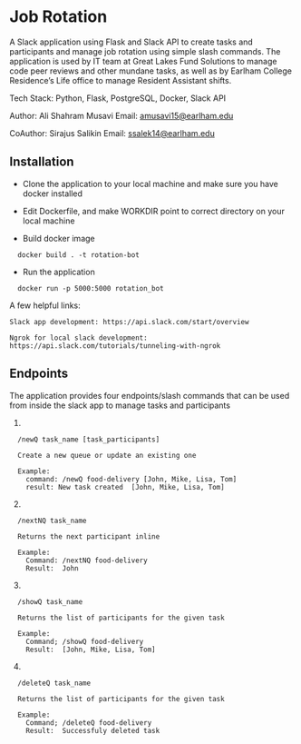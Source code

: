 # Job Rotation
A Slack application using Flask and Slack API to create tasks and participants and manage job rotation using simple slash commands. The application is used by IT team at Great Lakes Fund Solutions to manage code peer reviews and other mundane tasks, as well as by Earlham College Residence’s Life office to manage Resident Assistant shifts.

Tech Stack: Python, Flask, PostgreSQL, Docker, Slack API

Author: Ali Shahram Musavi
Email: amusavi15@earlham.edu

CoAuthor: Sirajus Salikin
Email: ssalek14@earlham.edu



## Installation

 - Clone the application to your local machine and make sure you have docker installed

 - Edit Dockerfile, and make WORKDIR point to correct directory on your local machine

 - Build docker image
  ```
    docker build . -t rotation-bot
  ```

  - Run the application
  ```
    docker run -p 5000:5000 rotation_bot
  ```

  A few helpful links:
  
    Slack app development: https://api.slack.com/start/overview

    Ngrok for local slack development: https://api.slack.com/tutorials/tunneling-with-ngrok



## Endpoints

The application provides four endpoints/slash commands that can be used from inside the slack app to manage tasks and participants

1.
```
  /newQ task_name [task_participants]

  Create a new queue or update an existing one

  Example:
    command: /newQ food-delivery [John, Mike, Lisa, Tom]
    result: New task created  [John, Mike, Lisa, Tom]
```


2.
```
  /nextNQ task_name

  Returns the next participant inline

  Example:
    Command: /nextNQ food-delivery
    Result:  John
```


3.
```
  /showQ task_name

  Returns the list of participants for the given task

  Example:
    Command; /showQ food-delivery
    Result:  [John, Mike, Lisa, Tom]
```


4.
```
  /deleteQ task_name

  Returns the list of participants for the given task

  Example:
    Command; /deleteQ food-delivery
    Result:  Successfuly deleted task
```
